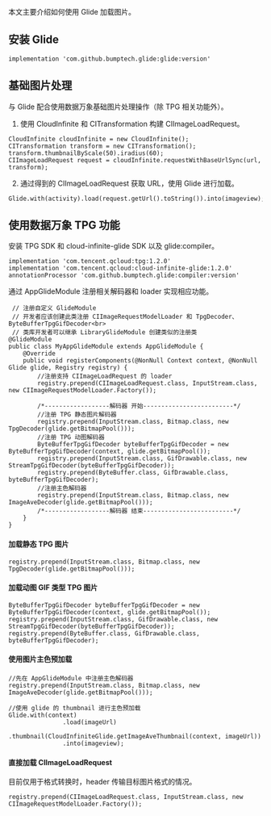
本文主要介绍如何使用 Glide 加载图片。

## 安装 Glide

```
implementation 'com.github.bumptech.glide:glide:version'
```

## 基础图片处理

与 Glide 配合使用数据万象基础图片处理操作（除 TPG 相关功能外）。

1. 使用 CloudInfinite 和 CITransformation 构建 CIImageLoadRequest。
```
CloudInfinite cloudInfinite = new CloudInfinite();
CITransformation transform = new CITransformation();
transform.thumbnailByScale(50).iradius(60);
CIImageLoadRequest request = cloudInfinite.requestWithBaseUrlSync(url, transform);
```
2. 通过得到的 CIImageLoadRequest 获取 URL，使用 Glide 进行加载。
```
Glide.with(activity).load(request.getUrl().toString()).into(imageview);
```

## 使用数据万象 TPG 功能

安装 TPG SDK 和 cloud-infinite-glide SDK 以及 glide:compiler。
```
implementation 'com.tencent.qcloud:tpg:1.2.0'	
implementation 'com.tencent.qcloud:cloud-infinite-glide:1.2.0'	
annotationProcessor 'com.github.bumptech.glide:compiler:version' 
```
通过 AppGlideModule 注册相关解码器和 loader 实现相应功能。
```
 // 注册自定义 GlideModule
 // 开发者应该创建此类注册 CIImageRequestModelLoader 和 TpgDecoder、ByteBufferTpgGifDecoder<br>
 // 类库开发者可以继承 LibraryGlideModule 创建类似的注册类
@GlideModule
public class MyAppGlideModule extends AppGlideModule {
    @Override
    public void registerComponents(@NonNull Context context, @NonNull Glide glide, Registry registry) {
        //注册支持 CIImageLoadRequest 的 loader
        registry.prepend(CIImageLoadRequest.class, InputStream.class, new CIImageRequestModelLoader.Factory());

        /*------------------解码器 开始-------------------------*/
        //注册 TPG 静态图片解码器
        registry.prepend(InputStream.class, Bitmap.class, new TpgDecoder(glide.getBitmapPool()));
        //注册 TPG 动图解码器
        ByteBufferTpgGifDecoder byteBufferTpgGifDecoder = new ByteBufferTpgGifDecoder(context, glide.getBitmapPool());
        registry.prepend(InputStream.class, GifDrawable.class, new StreamTpgGifDecoder(byteBufferTpgGifDecoder));
        registry.prepend(ByteBuffer.class, GifDrawable.class, byteBufferTpgGifDecoder);
        //注册主色解码器
        registry.prepend(InputStream.class, Bitmap.class, new ImageAveDecoder(glide.getBitmapPool()));
        /*------------------解码器 结束-------------------------*/
    }
}
```

#### 加载静态 TPG 图片

```
registry.prepend(InputStream.class, Bitmap.class, new TpgDecoder(glide.getBitmapPool()));
```

#### 加载动图 GIF 类型 TPG 图片

```
ByteBufferTpgGifDecoder byteBufferTpgGifDecoder = new ByteBufferTpgGifDecoder(context, glide.getBitmapPool());
registry.prepend(InputStream.class, GifDrawable.class, new StreamTpgGifDecoder(byteBufferTpgGifDecoder));
registry.prepend(ByteBuffer.class, GifDrawable.class, byteBufferTpgGifDecoder);
```

#### 使用图片主色预加载

```
//先在 AppGlideModule 中注册主色解码器
registry.prepend(InputStream.class, Bitmap.class, new ImageAveDecoder(glide.getBitmapPool()));

//使用 glide 的 thumbnail 进行主色预加载
Glide.with(context)
               .load(imageUrl)
               .thumbnail(CloudInfiniteGlide.getImageAveThumbnail(context, imageUrl))
               .into(imageview);
```

#### 直接加载 CIImageLoadRequest

目前仅用于格式转换时，header 传输目标图片格式的情况。

```
registry.prepend(CIImageLoadRequest.class, InputStream.class, new CIImageRequestModelLoader.Factory());
```
